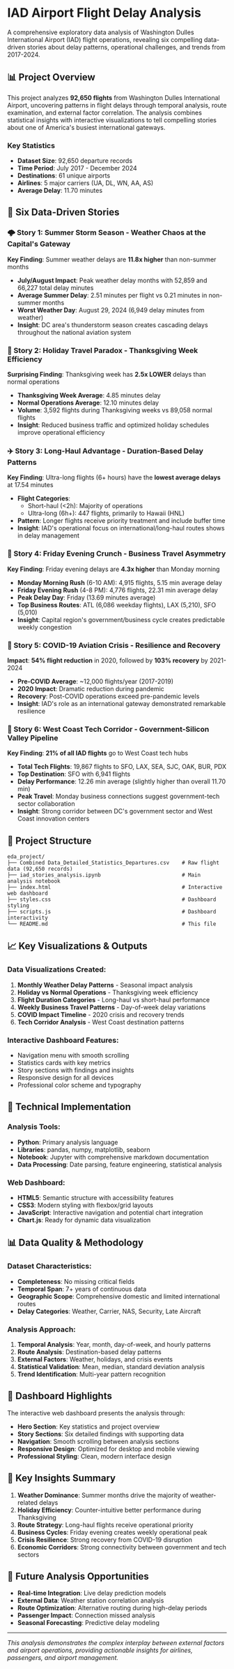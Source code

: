 # IAD Airport Flight Delay Analysis

A comprehensive exploratory data analysis of Washington Dulles International Airport (IAD) flight operations, revealing six compelling data-driven stories about delay patterns, operational challenges, and trends from 2017-2024.

## 📊 Project Overview

This project analyzes **92,650 flights** from Washington Dulles International Airport, uncovering patterns in flight delays through temporal analysis, route examination, and external factor correlation. The analysis combines statistical insights with interactive visualizations to tell compelling stories about one of America's busiest international gateways.

### Key Statistics
- **Dataset Size**: 92,650 departure records
- **Time Period**: July 2017 - December 2024
- **Destinations**: 61 unique airports
- **Airlines**: 5 major carriers (UA, DL, WN, AA, AS)
- **Average Delay**: 11.70 minutes

## 🎯 Six Data-Driven Stories

### 🌩️ Story 1: Summer Storm Season - Weather Chaos at the Capital's Gateway
**Key Finding**: Summer weather delays are **11.8x higher** than non-summer months

- **July/August Impact**: Peak weather delay months with 52,859 and 66,227 total delay minutes
- **Average Summer Delay**: 2.51 minutes per flight vs 0.21 minutes in non-summer months
- **Worst Weather Day**: August 29, 2024 (6,949 delay minutes from weather)
- **Insight**: DC area's thunderstorm season creates cascading delays throughout the national aviation system

### 🦃 Story 2: Holiday Travel Paradox - Thanksgiving Week Efficiency
**Surprising Finding**: Thanksgiving week has **2.5x LOWER** delays than normal operations

- **Thanksgiving Week Average**: 4.85 minutes delay
- **Normal Operations Average**: 12.10 minutes delay
- **Volume**: 3,592 flights during Thanksgiving weeks vs 89,058 normal flights
- **Insight**: Reduced business traffic and optimized holiday schedules improve operational efficiency

### ✈️ Story 3: Long-Haul Advantage - Duration-Based Delay Patterns
**Key Finding**: Ultra-long flights (6+ hours) have the **lowest average delays** at 17.54 minutes

- **Flight Categories**:
  - Short-haul (<2h): Majority of operations
  - Ultra-long (6h+): 447 flights, primarily to Hawaii (HNL)
- **Pattern**: Longer flights receive priority treatment and include buffer time
- **Insight**: IAD's operational focus on international/long-haul routes shows in delay management

### 💼 Story 4: Friday Evening Crunch - Business Travel Asymmetry
**Key Finding**: Friday evening delays are **4.3x higher** than Monday morning

- **Monday Morning Rush** (6-10 AM): 4,915 flights, 5.15 min average delay
- **Friday Evening Rush** (4-8 PM): 4,776 flights, 22.31 min average delay
- **Peak Delay Day**: Friday (13.69 minutes average)
- **Top Business Routes**: ATL (6,086 weekday flights), LAX (5,210), SFO (5,010)
- **Insight**: Capital region's government/business cycle creates predictable weekly congestion

### 🦠 Story 5: COVID-19 Aviation Crisis - Resilience and Recovery
**Impact**: **54% flight reduction** in 2020, followed by **103% recovery** by 2021-2024

- **Pre-COVID Average**: ~12,000 flights/year (2017-2019)
- **2020 Impact**: Dramatic reduction during pandemic
- **Recovery**: Post-COVID operations exceed pre-pandemic levels
- **Insight**: IAD's role as an international gateway demonstrated remarkable resilience

### 🔧 Story 6: West Coast Tech Corridor - Government-Silicon Valley Pipeline
**Key Finding**: **21% of all IAD flights** go to West Coast tech hubs

- **Total Tech Flights**: 19,867 flights to SFO, LAX, SEA, SJC, OAK, BUR, PDX
- **Top Destination**: SFO with 6,941 flights
- **Delay Performance**: 12.26 min average (slightly higher than overall 11.70 min)
- **Peak Travel**: Monday business connections suggest government-tech sector collaboration
- **Insight**: Strong corridor between DC's government sector and West Coast innovation centers

## 📁 Project Structure

```
eda_project/
├── Combined Data_Detailed_Statistics_Departures.csv    # Raw flight data (92,650 records)
├── iad_stories_analysis.ipynb                          # Main analysis notebook
├── index.html                                          # Interactive web dashboard
├── styles.css                                          # Dashboard styling
├── scripts.js                                          # Dashboard interactivity
└── README.md                                           # This file
```

## 📈 Key Visualizations & Outputs

### Data Visualizations Created:
1. **Monthly Weather Delay Patterns** - Seasonal impact analysis
2. **Holiday vs Normal Operations** - Thanksgiving week efficiency
3. **Flight Duration Categories** - Long-haul vs short-haul performance
4. **Weekly Business Travel Patterns** - Day-of-week delay variations
5. **COVID Impact Timeline** - 2020 crisis and recovery trends
6. **Tech Corridor Analysis** - West Coast destination patterns

### Interactive Dashboard Features:
- Navigation menu with smooth scrolling
- Statistics cards with key metrics
- Story sections with findings and insights
- Responsive design for all devices
- Professional color scheme and typography

## 🔧 Technical Implementation

### Analysis Tools:
- **Python**: Primary analysis language
- **Libraries**: pandas, numpy, matplotlib, seaborn
- **Notebook**: Jupyter with comprehensive markdown documentation
- **Data Processing**: Date parsing, feature engineering, statistical analysis

### Web Dashboard:
- **HTML5**: Semantic structure with accessibility features
- **CSS3**: Modern styling with flexbox/grid layouts
- **JavaScript**: Interactive navigation and potential chart integration
- **Chart.js**: Ready for dynamic data visualization

## 📊 Data Quality & Methodology

### Dataset Characteristics:
- **Completeness**: No missing critical fields
- **Temporal Span**: 7+ years of continuous data
- **Geographic Scope**: Comprehensive domestic and limited international routes
- **Delay Categories**: Weather, Carrier, NAS, Security, Late Aircraft

### Analysis Approach:
1. **Temporal Analysis**: Year, month, day-of-week, and hourly patterns
2. **Route Analysis**: Destination-based delay patterns
3. **External Factors**: Weather, holidays, and crisis events
4. **Statistical Validation**: Mean, median, standard deviation analysis
5. **Trend Identification**: Multi-year pattern recognition

## 🎨 Dashboard Highlights

The interactive web dashboard presents the analysis through:
- **Hero Section**: Key statistics and project overview
- **Story Sections**: Six detailed findings with supporting data
- **Navigation**: Smooth scrolling between analysis sections
- **Responsive Design**: Optimized for desktop and mobile viewing
- **Professional Styling**: Clean, modern interface design

## 📝 Key Insights Summary

1. **Weather Dominance**: Summer months drive the majority of weather-related delays
2. **Holiday Efficiency**: Counter-intuitive better performance during Thanksgiving
3. **Route Strategy**: Long-haul flights receive operational priority
4. **Business Cycles**: Friday evening creates weekly operational peak
5. **Crisis Resilience**: Strong recovery from COVID-19 disruption
6. **Economic Corridors**: Strong connectivity between government and tech sectors

## 🚀 Future Analysis Opportunities

- **Real-time Integration**: Live delay prediction models
- **External Data**: Weather station correlation analysis
- **Route Optimization**: Alternative routing during high-delay periods
- **Passenger Impact**: Connection missed analysis
- **Seasonal Forecasting**: Predictive delay modeling

---

*This analysis demonstrates the complex interplay between external factors and airport operations, providing actionable insights for airlines, passengers, and airport management.*